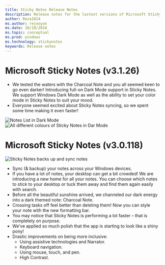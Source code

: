 ```yaml
---
title: Sticky Notes Release Notes
description: Release notes for the lastest versions of Microsoft Sticky Notes. 
author: Reza1024
ms.author: rejooyan
ms.date: 10/10/2018
ms.topic: conceptual
ms.prod: windows
ms.technology: stickynotes
keywords: Release notes
---
```

# Microsoft Sticky Notes (v3.1.26)
* We tested the waters with the Charcoal Note and you all seemed keen to go even darker! Introducing full-on Dark Mode support in Sticky Notes.  We support Windows Dark Mode as well as the ability to set your color mode in Sticky Notes to suit your mood.
* Everyone seemed excited about Sticky Notes syncing, so we spent some time making it even faster! 

![Notes List in Dark Mode](https://user-images.githubusercontent.com/6832601/47502450-adb7fc00-d81c-11e8-95b0-976334d22436.png)
![All different colours of Sticky Notes in Dar Mode](https://user-images.githubusercontent.com/6832601/47502068-c4118800-d81b-11e8-8d1d-0192de0b7680.png)



# Microsoft Sticky Notes (v3.0.118)

![Sticky Notes backs up and sync notes](https://user-images.githubusercontent.com/6832601/45984184-b6969180-c014-11e8-841f-d5fa0c72e8d2.gif)
* Sync (& backup) your notes across your Windows devices.
* If you have a lot of notes, your desktop can get a bit crowded! We are introducing a new home for all your notes. You can choose which notes to stick to your desktop or tuck them away and find them again easily with search.
* Before all the beautiful sunshine arrived, we channeled our dark energy into a dark themed note: Charcoal Note.
* Crossing tasks off feel better than deleting them! Now you can style your note with the new formatting bar.
* You may notice that Sticky Notes is performing a lot faster – that is completely on purpose.
* We’ve applied so much polish that the app is starting to look like a shiny pony!
* Drastic improvements on being more inclusive:
    * Using assistive technologies and Narrator.
    * Keyboard navigation.
    * Using mouse, touch, and pen.
    * High Contrast.

